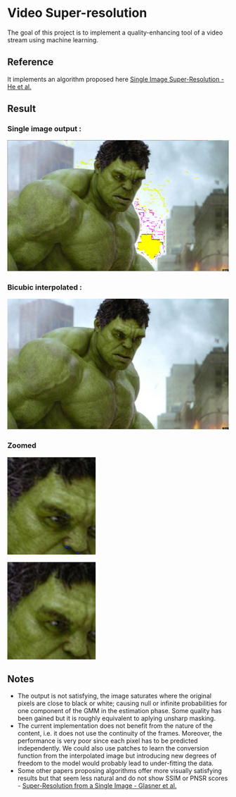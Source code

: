 # Video Super-resolution

The goal of this project is to implement a quality-enhancing tool
of a video stream using machine learning.

## Reference

It implements an algorithm proposed here [Single Image Super-Resolution - He et al.](http://f4k.dieei.unict.it/proceedings/ICPR2012/media/files/1411.pdf)

## Result

### Single image output :

![alt est01](https://github.com/PascalCeccaldi/ParallelImages/blob/master/img/est01.jpg)

### Bicubic interpolated :

![alt interp01](https://github.com/PascalCeccaldi/ParallelImages/blob/master/img/interp01.jpg)


### Zoomed

![alt zoom_est01](https://github.com/PascalCeccaldi/ParallelImages/blob/master/img/zoom_est01.jpg)

![alt zoom_interp01](https://github.com/PascalCeccaldi/ParallelImages/blob/master/img/zoom_interp01.jpg)


## Notes

* The output is not satisfying, the image saturates where the original pixels are close to black or white; causing null or infinite probabilities for one component of the GMM in the estimation phase. Some quality has been gained but it is roughly equivalent to aplying unsharp masking.
* The current implementation does not benefit from the nature of the content, i.e. it does not use the continuity of the frames. Moreover, the performance is very poor since each pixel has to be predicted independently. We could also use patches to learn the conversion function from the interpolated image but introducing new degrees of freedom to the model would probably lead to under-fitting the data.
* Some other papers proposing algorithms offer more visually satisfying results but that seem less natural and do not show SSIM or PNSR scores - [Super-Resolution from a Single Image - Glasner et al.](http://www.wisdom.weizmann.ac.il/~vision/single_image_SR/files/single_image_SR.pdf)

 
